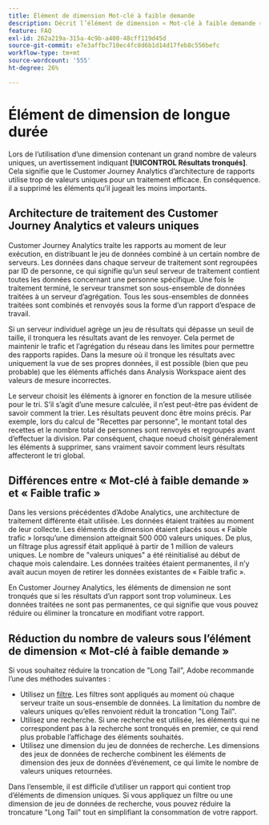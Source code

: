 ```yaml
---
title: Élément de dimension Mot-clé à faible demande
description: Décrit l’élément de dimension « Mot-clé à faible demande » et pourquoi il apparaît dans les rapports.
feature: FAQ
exl-id: 262a219a-315a-4c9b-a400-48cff119d45d
source-git-commit: e7e3affbc710ec4fc8d6b1d14d17feb8c556befc
workflow-type: tm+mt
source-wordcount: '555'
ht-degree: 26%

---
```


# Élément de dimension de longue durée

Lors de l’utilisation d’une dimension contenant un grand nombre de valeurs uniques, un avertissement indiquant **[!UICONTROL Résultats tronqués]**.  Cela signifie que le Customer Journey Analytics d’architecture de rapports utilise trop de valeurs uniques pour un traitement efficace. En conséquence. il a supprimé les éléments qu’il jugeait les moins importants.

## Architecture de traitement des Customer Journey Analytics et valeurs uniques

Customer Journey Analytics traite les rapports au moment de leur exécution, en distribuant le jeu de données combiné à un certain nombre de serveurs. Les données dans chaque serveur de traitement sont regroupées par ID de personne, ce qui signifie qu’un seul serveur de traitement contient toutes les données concernant une personne spécifique. Une fois le traitement terminé, le serveur transmet son sous-ensemble de données traitées à un serveur d’agrégation. Tous les sous-ensembles de données traitées sont combinés et renvoyés sous la forme d’un rapport d’espace de travail.

Si un serveur individuel agrège un jeu de résultats qui dépasse un seuil de taille, il tronquera les résultats avant de les renvoyer. Cela permet de maintenir le trafic et l’agrégation du réseau dans les limites pour permettre des rapports rapides.  Dans la mesure où il tronque les résultats avec uniquement la vue de ses propres données, il est possible (bien que peu probable) que les éléments affichés dans Analysis Workspace aient des valeurs de mesure incorrectes.

Le serveur choisit les éléments à ignorer en fonction de la mesure utilisée pour le tri.  S’il s’agit d’une mesure calculée, il n’est peut-être pas évident de savoir comment la trier. Les résultats peuvent donc être moins précis.  Par exemple, lors du calcul de &quot;Recettes par personne&quot;, le montant total des recettes et le nombre total de personnes sont renvoyés et regroupés avant d’effectuer la division. Par conséquent, chaque noeud choisit généralement les éléments à supprimer, sans vraiment savoir comment leurs résultats affecteront le tri global.

## Différences entre « Mot-clé à faible demande » et « Faible trafic »

Dans les versions précédentes d’Adobe Analytics, une architecture de traitement différente était utilisée. Les données étaient traitées au moment de leur collecte. Les éléments de dimension étaient placés sous « Faible trafic » lorsquʼune dimension atteignait 500 000 valeurs uniques. De plus, un filtrage plus agressif était appliqué à partir de 1 million de valeurs uniques. Le nombre de &quot;valeurs uniques&quot; a été réinitialisé au début de chaque mois calendaire. Les données traitées étaient permanentes, il n’y avait aucun moyen de retirer les données existantes de « Faible trafic ».

En Customer Journey Analytics, les éléments de dimension ne sont tronqués que si les résultats d’un rapport sont trop volumineux. Les données traitées ne sont pas permanentes, ce qui signifie que vous pouvez réduire ou éliminer la troncature en modifiant votre rapport.

## Réduction du nombre de valeurs sous l’élément de dimension « Mot-clé à faible demande »

Si vous souhaitez réduire la troncation de &quot;Long Tail&quot;, Adobe recommande l’une des méthodes suivantes :

* Utilisez un [filtre](/help/components/filters/create-filters.md). Les filtres sont appliqués au moment où chaque serveur traite un sous-ensemble de données. La limitation du nombre de valeurs uniques qu’elles renvoient réduit la troncation &quot;Long Tail&quot;.
* Utilisez une recherche. Si une recherche est utilisée, les éléments qui ne correspondent pas à la recherche sont tronqués en premier, ce qui rend plus probable l’affichage des éléments souhaités.
* Utilisez une dimension du jeu de données de recherche. Les dimensions des jeux de données de recherche combinent les éléments de dimension des jeux de données d’événement, ce qui limite le nombre de valeurs uniques retournées.

Dans l’ensemble, il est difficile d’utiliser un rapport qui contient trop d’éléments de dimension uniques. Si vous appliquez un filtre ou une dimension de jeu de données de recherche, vous pouvez réduire la troncature &quot;Long Tail&quot; tout en simplifiant la consommation de votre rapport.
